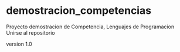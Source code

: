 # demostracion_competencias
Proyecto demostracion de Competencia, Lenguajes de Programacion
Unirse al repositorio


version 1.0
